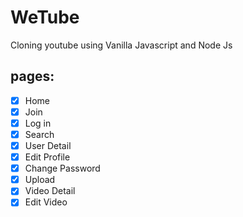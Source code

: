 # WeTube

Cloning youtube using Vanilla Javascript and Node Js

## pages:

- [x] Home
- [x] Join
- [x] Log in
- [x] Search
- [x] User Detail
- [x] Edit Profile
- [x] Change Password
- [x] Upload
- [x] Video Detail
- [x] Edit Video
